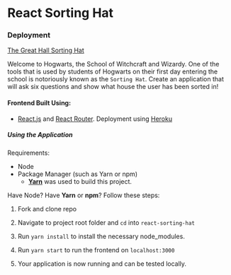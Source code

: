 # React Sorting Hat

### Deployment
[The Great Hall Sorting Hat](https://thegreathall.herokuapp.com/)

Welcome to Hogwarts, the School of Witchcraft and Wizardy. One of the tools that is used by students of Hogwarts on their first day entering the school is notoriously known as the `Sorting Hat`. Create an application that will ask six questions and show what house the user has been sorted in! 

#### Frontend Built Using:

- [React.js]((https://reactjs.org/docs/getting-started.html)) and [React Router](https://www.npmjs.com/package/react-router-dom). Deployment using [Heroku](https://www.heroku.com/)

##### Using the Application

Requirements: 
- Node
- Package Manager (such as Yarn or npm)
    - [**Yarn**](https://yarnpkg.com/en/) was used to build this project.

Have Node? Have **Yarn** or **npm**?
Follow these steps:

1. Fork and clone repo

2. Navigate to project root folder and `cd` into `react-sorting-hat` 

3. Run `yarn install` to install the necessary node_modules. 

6. Run `yarn start` to run the frontend on `localhost:3000`

7. Your application is now running and can be tested locally. 

